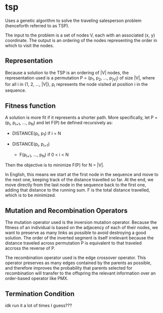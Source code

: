 # tsp

Uses a genetic algorithm to solve the traveling salesperson problem (henceforth
referred to as TSP).

The input to the problem is a set of nodes V, each with an associated (x, y)
coordinate. The output is an ordering of the nodes representing the order in
which to visit the nodes.

## Representation

Because a solution to the TSP is an ordering of |V| nodes, the representation 
used is a permutation P = (p<sub>1</sub>, p<sub>2</sub>, ..., p<sub>|V|</sub>)
of size |V|, where for all i in {1, 2, ..., |V|}, p<sub>i</sub> represents the
node visited at position i in the sequence.

## Fitness function

A solution is more fit if it represents a shorter path. More specifically, let
P = (p<sub>i</sub>, p<sub>i+1</sub>, ..., p<sub>N</sub>) and let F(P) be
defined recursively as:

- DISTANCE(p<sub>i</sub>, p<sub>1</sub>) if i = N

- DISTANCE(p<sub>i</sub>, p<sub>i+1</sub>) 
    + F(p<sub>i+1</sub>, ..., p<sub>N</sub>) if 0 < i < N

Then the objective is to minimize F(P) for N = |V|.

In English, this means we start at the first node in the sequence and move to 
the next one, keeping track of the distance travelled so far. At the end, we 
move directly from the last node in the sequence back to the first one, adding 
that distance to the running sum. F is the total distance travelled, which
is to be minimized.

## Mutation and Recombination Operators

The mutation operator used is the inversion mutation operator. Because the
fitness of an individual is based on the adjacency of each of their nodes, we
want to preserve as many links as possible to avoid destroying a good solution.
The order of the inverted segment is itself irrelevant because the distance
traveled across permutation P is equivalent to that traveled accross the reverse
of P.

The recombination operator used is the edge crossover operator. This operator
preserves as many edges contained by the parents as possible, and therefore
improves the probability that parents selected for recombination will transfer
to the offspring the relevant information over an order-based operator like PMX.

## Termination Condition

idk run it a lot of times I guess???
